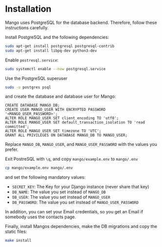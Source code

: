 # Installation

Mango uses PostgreSQL for the database backend. Therefore, follow these instructions carefully.

Install PostgreSQL and the following dependencies: 

```bash
sudo apt-get install postgresql postgresql-contrib
sudo apt-get install libpq-dev python3-dev
```

Enable `postresql.service`:

```bash
sudo systemctl enable --now postgresql.service
```

Use the PostgreSQL superuser 

```bash
sudo -u postgres psql
```

and create the database and database user for Mango:

```postgresql
CREATE DATABASE MANGO_DB;
CREATE USER MANGO_USER WITH ENCRYPTED PASSWORD '<MANGO_USER_PASSWORD>';
ALTER ROLE MANGO_USER SET client_encoding TO 'utf8';
ALTER ROLE MANGO_USER SET default_transaction_isolation TO 'read committed';
ALTER ROLE MANGO_USER SET timezone TO 'UTC';
GRANT ALL PRIVILEGES ON DATABASE MANGO_DB TO MANGO_USER;
```

Replace `MANGO_DB`, `MANGO_USER`, and `MANGO_USER_PASSWORD` with the values you prefer.

Exit PostreSQL with `\q`, and copy `mango/example.env` to `mango/.env`

```bash
cp mango/example.env mango/.env
```

and set the following mandatory values:

- `SECRET_KEY`: The Key for your Django instance (never share that key)
- `DB_NAME`: The value you set instead of `MANGO_DB`
- `DB_USER`: The value you set instead of `MANGO_USER`
- `DB_PASSWORD`: The value you set instead of `MANGO_USER_PASSWORD`

In addition, you can set your Email credentials, so you get an Email if somebody uses the contacts page.

Finally, install Mangos dependencies, make the DB migrations and copy the static files:

```bash
make install
```
